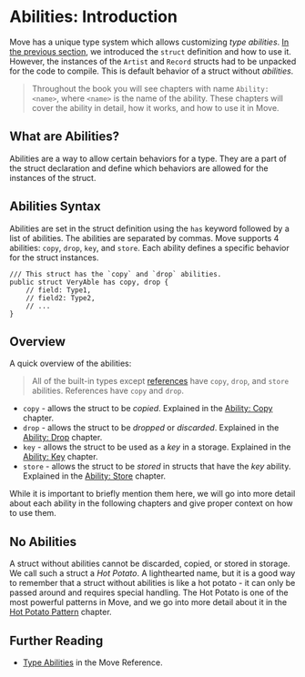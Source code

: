 # Abilities: Introduction

Move has a unique type system which allows customizing _type abilities_.
[In the previous section](./struct), we introduced the `struct` definition and how to use it.
However, the instances of the `Artist` and `Record` structs had to be unpacked for the code to
compile. This is default behavior of a struct without _abilities_.

> Throughout the book you will see chapters with name `Ability: <name>`, where `<name>` is the name
> of the ability. These chapters will cover the ability in detail, how it works, and how to use it
> in Move.

## What are Abilities?

Abilities are a way to allow certain behaviors for a type. They are a part of the struct declaration
and define which behaviors are allowed for the instances of the struct.

## Abilities Syntax

Abilities are set in the struct definition using the `has` keyword followed by a list of abilities.
The abilities are separated by commas. Move supports 4 abilities: `copy`, `drop`, `key`, and
`store`. Each ability defines a specific behavior for the struct instances.

```move
/// This struct has the `copy` and `drop` abilities.
public struct VeryAble has copy, drop {
    // field: Type1,
    // field2: Type2,
    // ...
}
```

## Overview

A quick overview of the abilities:

> All of the built-in types except [references](references) have `copy`, `drop`, and `store`
> abilities. References have `copy` and `drop`.

- `copy` - allows the struct to be _copied_. Explained in the [Ability: Copy](./copy-ability)
  chapter.
- `drop` - allows the struct to be _dropped_ or _discarded_. Explained in the
  [Ability: Drop](./drop-ability) chapter.
- `key` - allows the struct to be used as a _key_ in a storage. Explained in the
  [Ability: Key](./../storage/key-ability) chapter.
- `store` - allows the struct to be _stored_ in structs that have the _key_ ability. Explained in
  the [Ability: Store](./../storage/store-ability) chapter.

While it is important to briefly mention them here, we will go into more detail about each ability
in the following chapters and give proper context on how to use them.

## No Abilities

A struct without abilities cannot be discarded, copied, or stored in storage. We call such a struct
a _Hot Potato_. A lighthearted name, but it is a good way to remember that a struct without
abilities is like a hot potato - it can only be passed around and requires special handling. The Hot
Potato is one of the most powerful patterns in Move, and we go into more detail about it in the
[Hot Potato Pattern](./../programmability/hot-potato-pattern) chapter.

## Further Reading

- [Type Abilities](../../reference/abilities) in the Move Reference.
